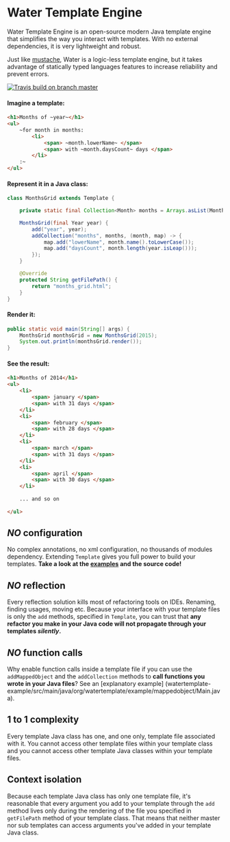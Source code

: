 Water Template Engine
===

Water Template Engine is an open-source modern Java template engine that simplifies the way you interact with templates.
With no external dependencies, it is very lightweight and robust.

Just like [mustache](https://github.com/janl/mustache.js), Water is a logic-less template engine, but it takes advantage of statically typed languages features to increase reliability and prevent errors.

[![Travis build on branch master](https://api.travis-ci.org/tiagobento/watertemplate-engine.svg?branch=master)](https://travis-ci.org/tiagobento/watertemplate-engine)

#### Imagine a template:
```html
<h1>Months of ~year~</h1>
<ul>
    ~for month in months:
        <li>
            <span> ~month.lowerName~ </span>
            <span> with ~month.daysCount~ days </span>
        </li>
    :~
</ul>
``` 

#### Represent it in a Java class:
```java
class MonthsGrid extends Template {

    private static final Collection<Month> months = Arrays.asList(Month.values());

    MonthsGrid(final Year year) {
        add("year", year);
        addCollection("months", months, (month, map) -> {
            map.add("lowerName", month.name().toLowerCase());
            map.add("daysCount", month.length(year.isLeap()));
        });
    }

    @Override
    protected String getFilePath() {
        return "months_grid.html";
    }
}
```

#### Render it:
```java
public static void main(String[] args) {
    MonthsGrid monthsGrid = new MonthsGrid(2015);
    System.out.println(monthsGrid.render());
}
```

#### See the result:
```html
<h1>Months of 2014</h1>
<ul>
    <li>
        <span> january </span>
        <span> with 31 days </span>
    </li>
    <li>
        <span> february </span>
        <span> with 28 days </span>
    </li>
    <li>
        <span> march </span>
        <span> with 31 days </span>
    </li>
    <li>
        <span> april </span>
        <span> with 30 days </span>
    </li>
    
    ... and so on
    
</ul>
```
    
_NO_ configuration
--
No complex annotations, no xml configuration, no thousands of modules dependency. Extending `Template`
gives you full power to build your templates. **Take a look at the [examples](watertemplate-example/src/main/java/org/watertemplate/example) and the source code!**

_NO_ reflection
--
Every reflection solution kills most of refactoring tools on IDEs. Renaming, finding usages, moving etc.
Because your interface with your template files is only the `add` methods, specified in `Template`, 
you can trust that **any refactor you make in your Java code will not propagate through your templates _silently_.**

_NO_ function calls
--
Why enable function calls inside a template file if you can use the `addMappedObject` and the `addCollection` methods to **call functions you wrote in your Java files**? See an [explanatory example] (watertemplate-example/src/main/java/org/watertemplate/example/mappedobject/Main.java).

1 to 1 complexity
---
Every template Java class has one, and one only, template file associated with it.
You cannot access other template files within your template class and you cannot access
other template Java classes within your template files.

Context isolation
---
Because each template Java class has only one template file, it's reasonable that every
argument you add to your template through the `add` method lives only during the rendering
of the file you specified in `getFilePath` method of your template class.
That means that neither master nor sub templates can access arguments you've added in your template Java class.
